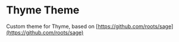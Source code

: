 # Thyme Theme

Custom theme for Thyme, based on [https://github.com/roots/sage](https://github.com/roots/sage)
